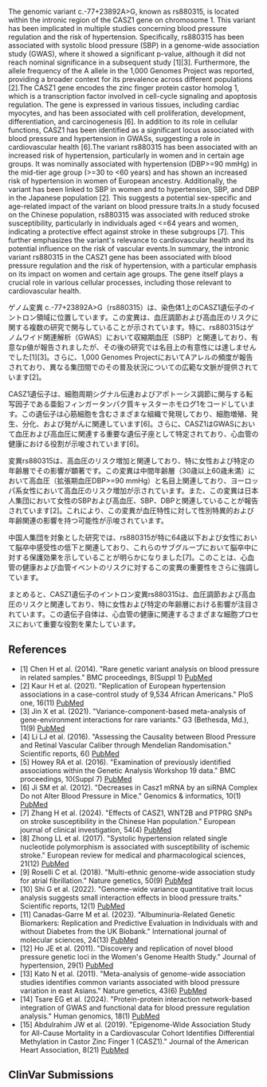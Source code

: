 
    
The genomic variant c.-77+23892A>G, known as rs880315, is located within the intronic region of the CASZ1 gene on chromosome 1. This variant has been implicated in multiple studies concerning blood pressure regulation and the risk of hypertension. Specifically, rs880315 has been associated with systolic blood pressure (SBP) in a genome-wide association study (GWAS), where it showed a significant p-value, although it did not reach nominal significance in a subsequent study [1][3]. Furthermore, the allele frequency of the A allele in the 1,000 Genomes Project was reported, providing a broader context for its prevalence across different populations [2].The CASZ1 gene encodes the zinc finger protein castor homolog 1, which is a transcription factor involved in cell-cycle signaling and apoptosis regulation. The gene is expressed in various tissues, including cardiac myocytes, and has been associated with cell proliferation, development, differentiation, and carcinogenesis [6]. In addition to its role in cellular functions, CASZ1 has been identified as a significant locus associated with blood pressure and hypertension in GWASs, suggesting a role in cardiovascular health [6].The variant rs880315 has been associated with an increased risk of hypertension, particularly in women and in certain age groups. It was nominally associated with hypertension (DBP>=90 mmHg) in the mid-tier age group (>=30 to <60 years) and has shown an increased risk of hypertension in women of European ancestry. Additionally, the variant has been linked to SBP in women and to hypertension, SBP, and DBP in the Japanese population [2]. This suggests a potential sex-specific and age-related impact of the variant on blood pressure traits.In a study focused on the Chinese population, rs880315 was associated with reduced stroke susceptibility, particularly in individuals aged <=64 years and women, indicating a protective effect against stroke in these subgroups [7]. This further emphasizes the variant's relevance to cardiovascular health and its potential influence on the risk of vascular events.In summary, the intronic variant rs880315 in the CASZ1 gene has been associated with blood pressure regulation and the risk of hypertension, with a particular emphasis on its impact on women and certain age groups. The gene itself plays a crucial role in various cellular processes, including those relevant to cardiovascular health.

ゲノム変異 c.-77+23892A>G（rs880315）は、染色体1上のCASZ1遺伝子のイントロン領域に位置しています。この変異は、血圧調節および高血圧のリスクに関する複数の研究で関与していることが示されています。特に、rs880315はゲノムワイド関連解析（GWAS）において収縮期血圧（SBP）と関連しており、有意なp値が報告されましたが、その後の研究では名目上の有意性には達しませんでした[1][3]。さらに、1,000 Genomes ProjectにおいてAアレルの頻度が報告されており、異なる集団間でのその普及状況についての広範な文脈が提供されています[2]。

CASZ1遺伝子は、細胞周期シグナル伝達およびアポトーシス調節に関与する転写因子である亜鉛フィンガータンパク質キャスターホモログ1をコードしています。この遺伝子は心筋細胞を含むさまざまな組織で発現しており、細胞増殖、発生、分化、および発がんに関連しています[6]。さらに、CASZ1はGWASにおいて血圧および高血圧に関連する重要な遺伝子座として特定されており、心血管の健康における役割が示唆されています[6]。

変異rs880315は、高血圧のリスク増加と関連しており、特に女性および特定の年齢層でその影響が顕著です。この変異は中間年齢層（30歳以上60歳未満）において高血圧（拡張期血圧DBP>=90 mmHg）と名目上関連しており、ヨーロッパ系女性において高血圧のリスク増加が示されています。また、この変異は日本人集団において女性のSBPおよび高血圧、SBP、DBPと関連していることが報告されています[2]。これにより、この変異が血圧特性に対して性別特異的および年齢関連の影響を持つ可能性が示唆されています。

中国人集団を対象とした研究では、rs880315が特に64歳以下および女性において脳卒中感受性の低下と関連しており、これらのサブグループにおいて脳卒中に対する保護効果を示していることが明らかになりました[7]。このことは、心血管の健康および血管イベントのリスクに対するこの変異の重要性をさらに強調しています。

まとめると、CASZ1遺伝子のイントロン変異rs880315は、血圧調節および高血圧のリスクと関連しており、特に女性および特定の年齢層における影響が注目されています。この遺伝子自体は、心血管の健康に関連するさまざまな細胞プロセスにおいて重要な役割を果たしています。
    
## References
- [1] Chen H et al. (2014). "Rare genetic variant analysis on blood pressure in related samples." BMC proceedings, 8(Suppl 1) [PubMed](https://pubmed.ncbi.nlm.nih.gov/25519320/)
- [2] Kaur H et al. (2021). "Replication of European hypertension associations in a case-control study of 9,534 African Americans." PloS one, 16(11) [PubMed](https://pubmed.ncbi.nlm.nih.gov/34793544/)
- [3] Jin X et al. (2021). "Variance-component-based meta-analysis of gene-environment interactions for rare variants." G3 (Bethesda, Md.), 11(9) [PubMed](https://pubmed.ncbi.nlm.nih.gov/34544119/)
- [4] Li LJ et al. (2016). "Assessing the Causality between Blood Pressure and Retinal Vascular Caliber through Mendelian Randomisation." Scientific reports, 6() [PubMed](https://pubmed.ncbi.nlm.nih.gov/26911737/)
- [5] Howey RA et al. (2016). "Examination of previously identified associations within the Genetic Analysis Workshop 19 data." BMC proceedings, 10(Suppl 7) [PubMed](https://pubmed.ncbi.nlm.nih.gov/27980618/)
- [6] Ji SM et al. (2012). "Decreases in Casz1 mRNA by an siRNA Complex Do not Alter Blood Pressure in Mice." Genomics & informatics, 10(1) [PubMed](https://pubmed.ncbi.nlm.nih.gov/23105927/)
- [7] Zhang H et al. (2024). "Effects of CASZ1, WNT2B and PTPRG SNPs on stroke susceptibility in the Chinese Han population." European journal of clinical investigation, 54(4) [PubMed](https://pubmed.ncbi.nlm.nih.gov/38059696/)
- [8] Zhong LL et al. (2017). "Systolic hypertension related single nucleotide polymorphism is associated with susceptibility of ischemic stroke." European review for medical and pharmacological sciences, 21(12) [PubMed](https://pubmed.ncbi.nlm.nih.gov/28682427/)
- [9] Roselli C et al. (2018). "Multi-ethnic genome-wide association study for atrial fibrillation." Nature genetics, 50(9) [PubMed](https://pubmed.ncbi.nlm.nih.gov/29892015/)
- [10] Shi G et al. (2022). "Genome-wide variance quantitative trait locus analysis suggests small interaction effects in blood pressure traits." Scientific reports, 12(1) [PubMed](https://pubmed.ncbi.nlm.nih.gov/35879408/)
- [11] Canadas-Garre M et al. (2023). "Albuminuria-Related Genetic Biomarkers: Replication and Predictive Evaluation in Individuals with and without Diabetes from the UK Biobank." International journal of molecular sciences, 24(13) [PubMed](https://pubmed.ncbi.nlm.nih.gov/37446387/)
- [12] Ho JE et al. (2011). "Discovery and replication of novel blood pressure genetic loci in the Women's Genome Health Study." Journal of hypertension, 29(1) [PubMed](https://pubmed.ncbi.nlm.nih.gov/21045733/)
- [13] Kato N et al. (2011). "Meta-analysis of genome-wide association studies identifies common variants associated with blood pressure variation in east Asians." Nature genetics, 43(6) [PubMed](https://pubmed.ncbi.nlm.nih.gov/21572416/)
- [14] Tsare EG et al. (2024). "Protein-protein interaction network-based integration of GWAS and functional data for blood pressure regulation analysis." Human genomics, 18(1) [PubMed](https://pubmed.ncbi.nlm.nih.gov/38326862/)
- [15] Abdulrahim JW et al. (2019). "Epigenome-Wide Association Study for All-Cause Mortality in a Cardiovascular Cohort Identifies Differential Methylation in Castor Zinc Finger 1 (CASZ1)." Journal of the American Heart Association, 8(21) [PubMed](https://pubmed.ncbi.nlm.nih.gov/31642367/)

    
## ClinVar Submissions

    